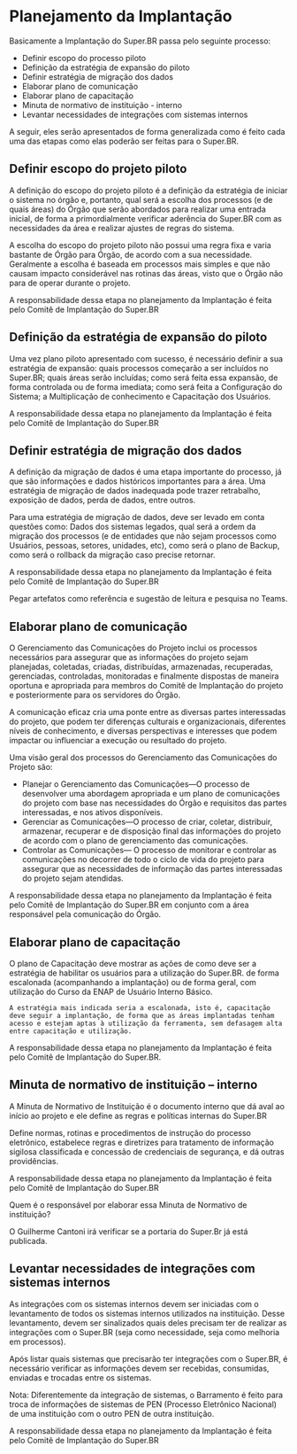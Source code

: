 # Planejamento da Implantação 


Basicamente a Implantação do Super.BR passa pelo seguinte processo:  

* Definir escopo do processo piloto 
* Definição da estratégia de expansão do piloto 
* Definir estratégia de migração dos dados 
* Elaborar plano de comunicação 
* Elaborar plano de capacitação 
* Minuta de normativo de instituição - interno 
* Levantar necessidades de integrações com sistemas internos 

A seguir, eles serão apresentados de forma generalizada como é feito cada uma das etapas como elas poderão ser feitas para o Super.BR.  



## Definir escopo do projeto piloto 

A definição do escopo do projeto piloto é a definição da estratégia de iniciar o sistema no órgão e, portanto, qual será a escolha dos processos (e de quais áreas) do Órgão que serão abordados para realizar uma entrada inicial, de forma a primordialmente verificar aderência do Super.BR com as necessidades da área e realizar ajustes de regras do sistema.  

A escolha do escopo do projeto piloto não possui uma regra fixa e varia bastante de Órgão para Órgão, de acordo com a sua necessidade. Geralmente a escolha é baseada em processos mais simples e que não causam impacto considerável nas rotinas das áreas, visto que o Órgão não para de operar durante o projeto.  

A responsabilidade dessa etapa no planejamento da Implantação é feita pelo Comitê de Implantação do Super.BR 

 

## Definição da estratégia de expansão do piloto 

Uma vez plano piloto apresentado com sucesso, é necessário definir a sua estratégia de expansão: quais processos começarão a ser incluídos no Super.BR; quais áreas serão incluídas; como será feita essa expansão, de forma controlada ou de forma imediata; como será feita a Configuração do Sistema; a Multiplicação de conhecimento e Capacitação dos Usuários. 

A responsabilidade dessa etapa no planejamento da Implantação é feita pelo Comitê de Implantação do Super.BR 

 

## Definir estratégia de migração dos dados 

A definição da migração de dados é uma etapa importante do processo, já que são informações e dados históricos importantes para a área. Uma estratégia de migração de dados inadequada pode trazer retrabalho, exposição de dados, perda de dados, entre outros.  

Para uma estratégia de migração de dados, deve ser levado em conta questões como: Dados dos sistemas legados, qual será a ordem da migração dos processos (e de entidades que não sejam processos como Usuários, pessoas, setores, unidades, etc), como será o plano de Backup, como será o rollback da migração caso precise retornar.  

A responsabilidade dessa etapa no planejamento da Implantação é feita pelo Comitê de Implantação do Super.BR 

Pegar artefatos como referência e sugestão de leitura e pesquisa no Teams. 

 

## Elaborar plano de comunicação 

O Gerenciamento das Comunicações do Projeto inclui os processos necessários para assegurar que as informações do projeto sejam planejadas, coletadas, criadas, distribuídas, armazenadas, recuperadas, gerenciadas, controladas, monitoradas e finalmente dispostas de maneira oportuna e apropriada para membros do Comitê de Implantação do projeto e posteriormente para os servidores do Órgão. 

A comunicação eficaz cria uma ponte entre as diversas partes interessadas do projeto, que podem ter diferenças culturais e organizacionais, diferentes níveis de conhecimento, e diversas perspectivas e interesses que podem impactar ou influenciar a execução ou resultado do projeto. 

Uma visão geral dos processos do Gerenciamento das Comunicações do Projeto são: 

* Planejar o Gerenciamento das Comunicações—O processo de desenvolver uma abordagem apropriada e um plano de comunicações do projeto com base nas necessidades do Órgão e requisitos das partes interessadas, e nos ativos disponíveis. 
* Gerenciar as Comunicações—O processo de criar, coletar, distribuir, armazenar, recuperar e de disposição final das informações do projeto de acordo com o plano de gerenciamento das comunicações. 
* Controlar as Comunicações— O processo de monitorar e controlar as comunicações no decorrer de todo o ciclo de vida do projeto para assegurar que as necessidades de informação das partes interessadas do projeto sejam atendidas. 

A responsabilidade dessa etapa no planejamento da Implantação é feita pelo Comitê de Implantação do Super.BR em conjunto com a área responsável pela comunicação do Órgão. 

 

## Elaborar plano de capacitação 

O plano de Capacitação deve mostrar as ações de como deve ser a estratégia de habilitar os usuários para a utilização do Super.BR. de forma escalonada (acompanhando a implantação) ou de forma geral, com utilização do Curso da ENAP de Usuário Interno Básico.  

```{note}
A estratégia mais indicada seria a escalonada, isto é, capacitação deve seguir a implantação, de forma que as áreas implantadas tenham acesso e estejam aptas à utilização da ferramenta, sem defasagem alta entre capacitação e utilização.  
```

A responsabilidade dessa etapa no planejamento da Implantação é feita pelo Comitê de Implantação do Super.BR. 

 

## Minuta de normativo de instituição – interno 

 

A Minuta de Normativo de Instituição é o documento interno que dá aval ao início ao projeto e ele define as regras e políticas internas do Super.BR  

Define normas, rotinas e procedimentos de instrução do processo eletrônico, estabelece regras e diretrizes para tratamento de informação sigilosa classificada e concessão de credenciais de segurança, e dá outras providências. 

A responsabilidade dessa etapa no planejamento da Implantação é feita pelo Comitê de Implantação do Super.BR 

Quem é o responsável por elaborar essa Minuta de Normativo de instituição? 

O Guilherme Cantoni irá verificar se a portaria do Super.Br já está publicada. 

 

## Levantar necessidades de integrações com sistemas internos 

As integrações com os sistemas internos devem ser iniciadas com o levantamento de todos os sistemas internos utilizados na instituição. Desse levantamento, devem ser sinalizados quais deles precisam ter de realizar as integrações com o Super.BR (seja como necessidade, seja como melhoria em processos).  

Após listar quais sistemas que precisarão ter integrações com o Super.BR, é necessário verificar as informações devem ser recebidas, consumidas, enviadas e trocadas entre os sistemas. 

Nota: Diferentemente da integração de sistemas, o Barramento é feito para troca de informações de sistemas de PEN (Processo Eletrônico Nacional) de uma instituição com o outro PEN de outra instituição.  

A responsabilidade dessa etapa no planejamento da Implantação é feita pelo Comitê de Implantação do Super.BR 
